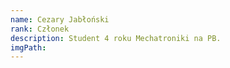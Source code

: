 ```yaml
---
name: Cezary Jabłoński
rank: Członek
description: Student 4 roku Mechatroniki na PB.
imgPath:
---
```

